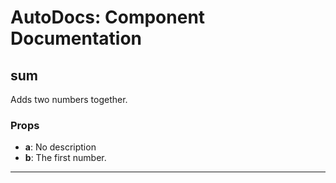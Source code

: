 # AutoDocs: Component Documentation

## sum

Adds two numbers together.

### Props

- **a**: No description
- **b**: The first number.

---

